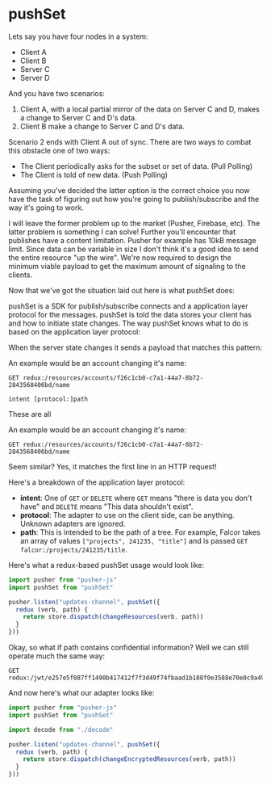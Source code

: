 # pushSet

Lets say you have four nodes in a system:

  - Client A
  - Client B
  - Server C
  - Server D

And you have two scenarios:

  1. Client A, with a local partial mirror of the data on Server C and D, makes a change to Server C and D's data.
  2. Client B make a change to Server C and D's data.

Scenario 2 ends with Client A out of sync. There are two ways to combat this obstacle one of two ways:

  - The Client periodically asks for the subset or set of data. (Pull Polling)
  - The Client is told of new data. (Push Polling)

Assuming you've decided the latter option is the correct choice you now have the task of figuring out how you're going to publish/subscribe and the way it's going to work.

I will leave the former problem up to the market (Pusher, Firebase, etc). The latter problem is something I can solve! Further you'll encounter that publishes have a content limitation. Pusher for example has 10kB message limit. Since data can be variable in size I don't think it's a good idea to send the entire resource "up the wire". We're now required to design the minimum viable payload to get the maximum amount of signaling to the clients.

Now that we've got the situation laid out here is what pushSet does:

pushSet is a SDK for publish/subscribe connects and a application layer protocol for the messages. pushSet is told the data stores your client has and how to initiate state changes. The way pushSet knows what to do is based on the application layer protocol:

When the server state changes it sends a payload that matches this pattern:


An example would be an account changing it's name:

```
GET redux:/resources/accounts/f26c1cb0-c7a1-44a7-8b72-2843568406bd/name
```

```
intent [protocol:]path
```

These are all

An example would be an account changing it's name:

```
GET redux:/resources/accounts/f26c1cb0-c7a1-44a7-8b72-2843568406bd/name
```

Seem similar? Yes, it matches the first line in an HTTP request!

Here's a breakdown of the application layer protocol:

  - **intent**: One of `GET` or `DELETE` where `GET` means "there is data you don't have" and `DELETE` means "This data shouldn't exist".
  - **protocol**: The adapter to use on the client side, can be anything. Unknown adapters are ignored.
  - **path**: This is intended to be the path of a tree. For example, Falcor takes an array of values `["projects", 241235, "title"]` and is passed `GET falcor:/projects/241235/title`.

Here's what a redux-based pushSet usage would look like:

``` javascript
import pusher from "pusher-js"
import pushSet from "pushSet"

pusher.listen("updates-channel", pushSet({
  redux (verb, path) {
    return store.dispatch(changeResources(verb, path))
  }
}))
```

Okay, so what if path contains confidential information? Well we can still operate much the same way:

```
GET redux:/jwt/e257e5f087ff1490b417412f7f3d49f74fbaad1b188f0e3588e70e0c9a49cc7a
```

And now here's what our adapter looks like:

``` javascript
import pusher from "pusher-js"
import pushSet from "pushSet"

import decode from "./decode"

pusher.listen("updates-channel", pushSet({
  redux (verb, path) {
    return store.dispatch(changeEncryptedResources(verb, path))
  }
}))
```


[BADGE_TRAVIS]: https://img.shields.io/travis/krainboltgreene/pushSet.js.svg?maxAge=2592000&style=flat-square
[BADGE_VERSION]: https://img.shields.io/npm/v/pushSet.svg?maxAge=2592000&style=flat-square
[BADGE_STABILITY]: https://img.shields.io/badge/stability-strong-green.svg?maxAge=2592000&style=flat-square
[BADGE_DEPENDENCY]: https://img.shields.io/david/krainboltgreene/pushSet.js.svg?maxAge=2592000&style=flat-square

